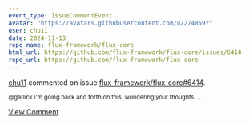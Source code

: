```yaml
---
event_type: IssueCommentEvent
avatar: "https://avatars.githubusercontent.com/u/274859?"
user: chu11
date: 2024-11-13
repo_name: flux-framework/flux-core
html_url: https://github.com/flux-framework/flux-core/issues/6414
repo_url: https://github.com/flux-framework/flux-core
---
```


<a href='https://github.com/chu11' target='_blank'>chu11</a> commented on issue <a href='https://github.com/flux-framework/flux-core/issues/6414' target='_blank'>flux-framework/flux-core#6414</a>.

<small>@garlick i'm going back and forth on this, wondering your thoughts....</small>

<a href='https://github.com/flux-framework/flux-core/issues/6414' target='_blank'>View Comment</a>